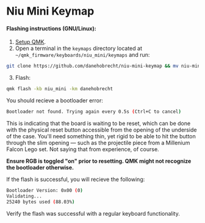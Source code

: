 # Niu Mini Keymap
#### Flashing instructions (GNU/Linux):
1. [Setup QMK](https://docs.qmk.fm/#/newbs_getting_started).
2. Open a terminal in the `keymaps` directory located at `~/qmk_firmware/keyboards/niu_mini/keymaps` and run:
```sh
git clone https://github.com/danehobrecht/niu-mini-keymap && mv niu-mini-keymap danehobrecht
```
3. Flash:
```sh
qmk flash -kb niu_mini -km danehobrecht
```
You should recieve a bootloader error:
```sh
Bootloader not found. Trying again every 0.5s (Ctrl+C to cancel)
```
This is indicating that the board is waiting to be reset, which can be done with the physical reset button accessible from the opening of the underside of the case. You'll need something thin, yet rigid to be able to hit the button through the slim opening — such as the projectile piece from a Millenium Falcon Lego set. Not saying that from experience, of course.

**Ensure RGB is toggled "on" prior to resetting. QMK might not recognize the bootloader otherwise.**

If the flash is successful, you will recieve the following:
```sh
Bootloader Version: 0x00 (0)
Validating...
25240 bytes used (88.03%)
```
Verify the flash was successful with a regular keyboard functionality.
